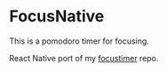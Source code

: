 # FocusNative

This is a pomodoro timer for focusing.

React Native port of my [focustimer](https://github.com/beinnor/focustimer) repo.
